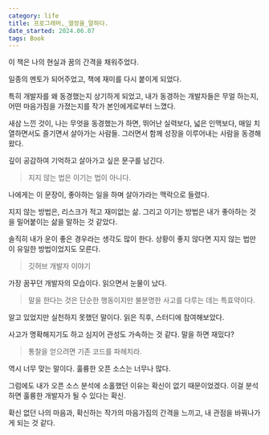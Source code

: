 ```yaml
---
category: life
title: 프로그래머,_열정을_말하다.
date_started: 2024.06.07
tags: Book
---
```


이 책은 나의 현실과 꿈의 간격을 채워주었다.  

일종의 멘토가 되어주었고, 책에 재미를 다시 붙이게 되었다.  

특히 개발자를 왜 동경했는지 상기하게 되었고, 내가 동경하는 개발자들은 무얼 하는지, 어떤 마음가짐을 가졌는지를 작가 본인에게로부터 느꼈다.  

새삼 느낀 것이, 나는 무엇을 동경했는가 하면, 뛰어난 실력보다, 넓은 인맥보다, 매일 치열하면서도 즐기면서 살아가는 사람들. 그러면서 함께 성장을 이루어내는 사람을 동경해왔다.  

깊이 공감하여 기억하고 살아가고 싶은 문구를 남긴다.  

> 지지 않는 법은 이기는 법이 아니다.  

나에게는 이 문장이, 좋아하는 일을 하며 살아가라는 맥락으로 들렸다.  

지지 않는 방법은, 리스크가 적고 재미없는 삶. 그리고 이기는 방법은 내가 좋아하는 것을 밀어붙이는 삶을 말하는 것 같았다.  

솔직히 내가 운이 좋은 경우라는 생각도 많이 한다. 상황이 좋지 않다면 지지 않는 법만이 유일한 방법이었지도 모른다.  

> 깃허브 개발자 이야기  

가장 꿈꾸던 개발자의 모습이다. 읽으면서 눈물이 났다.  

> 말을 한다는 것은 단순한 행동이지만 불분명한 사고를 다루는 데는 특효약이다.  

알고 있었지만 실천하지 못했던 말이다. 읽은 직후, 스터디에 참여해보았다.  

사고가 명확해지기도 하고 심지어 관성도 가속하는 것 같다. 말을 하면 재밌다?  

> 통찰을 얻으려면 기존 코드를 파헤치라.  

역시 너무 맞는 말이다. 훌륭한 오픈 소스는 너무나 많다.  

그럼에도 내가 오픈 소스 분석에 소홀했던 이유는 확신이 없기 때문이었겠다. 이걸 분석하면 훌륭한 개발자가 될 수 있다는 확신.  

확신 없던 나의 마음과, 확신하는 작가의 마음가짐의 간격을 느끼고, 내 관점을 바꿔나가게 되는 것 같다.  

